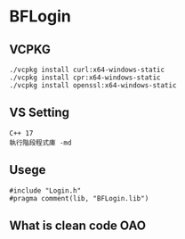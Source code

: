 # BFLogin
## VCPKG
```
./vcpkg install curl:x64-windows-static
./vcpkg install cpr:x64-windows-static
./vcpkg install openssl:x64-windows-static
```
## VS Setting
```
C++ 17
執行階段程式庫 -md
```
## Usege
```
#include "Login.h"
#pragma comment(lib, "BFLogin.lib")
```
## What is clean code OAO

